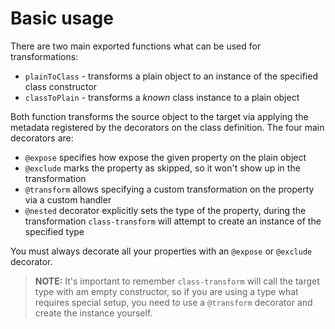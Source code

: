 # Basic usage

There are two main exported functions what can be used for transformations:

- `plainToClass` - transforms a plain object to an instance of the specified class constructor
- `classToPlain` - transforms a _known_ class instance to a plain object

Both function transforms the source object to the target via applying the metadata registered by the decorators on
the class definition. The four main decorators are:

- `@expose` specifies how expose the given property on the plain object
- `@exclude` marks the property as skipped, so it won't show up in the transformation
- `@transform` allows specifying a custom transformation on the property via a custom handler
- `@nested` decorator explicitly sets the type of the property, during the transformation `class-transform` will attempt
  to create an instance of the specified type

You must always decorate all your properties with an `@expose` or `@exclude` decorator.

> **NOTE:** It's important to remember `class-transform` will call the target type with am empty constructor, so if
> you are using a type what requires special setup, you need to use a `@transform` decorator and create the instance yourself.
